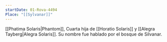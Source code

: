 ```yaml
---
startDate: 01-Rova-4494
Place: "[[Sylvanar]]"
---
```

[[Phatima Solaris|Phantom]], Cuarta hija de [[Horatio Solaris]] y [[Alegra Tayberg|Alegra Solaris]]. Su nombre fue hablado por el bosque de Silvanar. 

